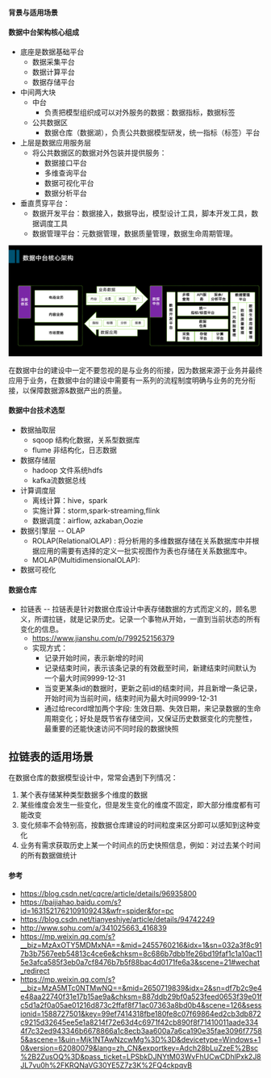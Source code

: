 ####   背景与适用场景



#### **数据中台架构核心组成**

* 底座是数据基础平台
  * 数据采集平台
  * 数据计算平台
  * 数据存储平台
* 中间两大块
  * 中台
    * 负责把模型组织成可以对外服务的数据：数据指标，数据标签
  * 公共数据区
    * 数据仓库（数据湖），负责公共数据模型研发，统一指标（标签）平台
* 上层是数据应用服务层
  * 将公共数据区的数据对外包装并提供服务：
    * 数据接口平台
    * 多维查询平台
    * 数据可视化平台
    * 数据分析平台
* 垂直贯穿平台：
  * 数据开发平台：数据接入，数据导出，模型设计工具，脚本开发工具，数据调度工具
  * 数据管理平台：元数据管理，数据质量管理，数据生命周期管理。

![img](.\images\shujuzhongtai.png)



在数据中台的建设中一定不要忽视的是与业务的衔接，因为数据来源于业务并最终应用于业务，在数据中台的建设中需要有一系列的流程制度明确与业务的充分衔接，以保障数据源&数据产出的质量。



####  数据中台技术选型

* 数据抽取层
  * sqoop 结构化数据，关系型数据库
  * flume 非结构化，日志数据
* 数据存储层
  * hadoop 文件系统hdfs
  * kafka流数据总线
* 计算调度层
  * 离线计算：hive，spark
  * 实施计算：storm,spark-streaming,flink
  * 数据调度：airflow, azkaban,Oozie
* 数据引擎层 -- OLAP
  * ROLAP(RelationalOLAP) : 将分析用的多维数据存储在关系数据库中并根据应用的需要有选择的定义一批实视图作为表也存储在关系数据库中。
  * MOLAP(MultidimensionalOLAP):
* 数据可视化





#### 数据仓库

* 拉链表 --  拉链表是针对数据仓库设计中表存储数据的方式而定义的，顾名思义，所谓拉链，就是记录历史。记录一个事物从开始，一直到当前状态的所有变化的信息。
  * https://www.jianshu.com/p/799252156379
  * 实现方式：
    * 记录开始时间，表示新增的时间
    * 记录结束时间，表示该条记录的有效截至时间，新建结束时间默认为一个最大时间9999-12-31
    * 当变更某条id的数据时，更新之前id的结束时间，并且新增一条记录，开始时间为当前时间，结束时间为最大时间9999-12-31
    * 通过给record增加两个字段: 生效日期、失效日期，来记录数据的生命周期变化；好处是既节省存储空间，又保证历史数据变化的完整性，最重要的还能快速访问不同时段的数据快照
    
    

## 拉链表的适用场景

在数据仓库的数据模型设计中，常常会遇到下列情况：

1. 某个表存储某种类型数据多个维度的数据
2. 某些维度会发生一些变化，但是发生变化的维度不固定，即大部分维度都有可能改变
3. 变化频率不会特别高，按数据仓库建设的时间粒度来区分即可以感知到这种变化
4. 业务有需求获取历史上某一个时间点的历史快照信息，例如：对过去某个时间的所有数据做统计





#### 参考

*	https://blog.csdn.net/cqcre/article/details/96935800
*	https://baijiahao.baidu.com/s?id=1631521762109109243&wfr=spider&for=pc
*	https://blog.csdn.net/tianyeshiye/article/details/94742249
*	http://www.sohu.com/a/341025663_416839
*	https://mp.weixin.qq.com/s?__biz=MzAxOTY5MDMxNA==&mid=2455760216&idx=1&sn=032a3f8c917b3b7567eeb54813c4ce6e&chksm=8c686b7dbb1fe26bd19faf1c1a10ac115e3afca585f3eb0a7cf8476b7b5f88bac4d0171fe6a3&scene=21#wechat_redirect
*	https://mp.weixin.qq.com/s?__biz=MzA5MTc0NTMwNQ==&mid=2650719839&idx=2&sn=df7b2c9e4e48aa22740f31e17b15ae9a&chksm=887ddb29bf0a523feed0653f39e01fc5d1a2f0a05ae01216d873c2ffaf8f71ac07363a8bd0b4&scene=126&sessionid=1588727501&key=99ef7414318fbe180fe8c07f69864ed2cb3db872c9215d32645ee5e1a8214f72e63d4c6971f42cb890f8f71410011aade3344f7c32ed943346b6678866a1c8ecb3aa600a7a6ca190e35fae3096f77585&ascene=1&uin=Mjk1NTAwNzcwMg%3D%3D&devicetype=Windows+10&version=62080079&lang=zh_CN&exportkey=Adch28bLuZzeE%2Bsc%2B2ZusOQ%3D&pass_ticket=LPSbkDJNYtM03WvFhUCwCDhlPxk2J8JL7vu0h%2FKRQNaVG30YE5Z7z3K%2FQ4ckpqvB
